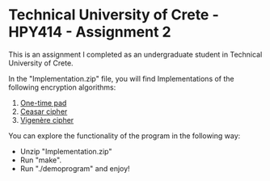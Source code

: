 # Technical University of Crete - HPY414 - Assignment 2
This is an assignment I completed as an undergraduate student in Technical University of Crete.

In the "Implementation.zip" file, you will find Implementations of the following encryption algorithms:
1) <a href="https://en.wikipedia.org/wiki/One-time_pad" target="_blank">One-time pad</a>
2) <a href="https://en.wikipedia.org/wiki/Caesar_cipher" target="_blank">Ceasar cipher</a>
3) <a href="https://en.wikipedia.org/wiki/Vigen%C3%A8re_cipher" target="_blank">Vigenère cipher</a>

You can explore the functionality of the program in the following way:
- Unzip "Implementation.zip"
- Run "make".
- Run "./demoprogram" and enjoy!
